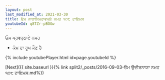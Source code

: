 ```yaml
---
layout: post
last_modified_at: 2021-03-30
title: ਓਮ ਨਾਰਾਸਿਮਹਾਵਪੁਸ਼ੇ ਨਮਹ ੧੦੮ ਟਾਇਮਸ
youtubeId: q8TZr-pBOGw
---
```

 
 
 ਓਮ ਪ੍ਰਵਰੁਠਾਏ ਨਮਹ  
 
 -  ਕੰਮ ਦਾ ਰੂਪ ਕੌਣ ਹੈ 
 
  
 
  
 
 
 
 
 
 


{% include youtubePlayer.html id=page.youtubeId %}
 
[Next]({{ site.baseurl }}{% link  split2/_posts/2016-09-03-ਓਮ ਉਦੀਰਨਾਯਾ ਨਮਹ ੧੦੮ ਟਾਇਮਸ.md%})
 
